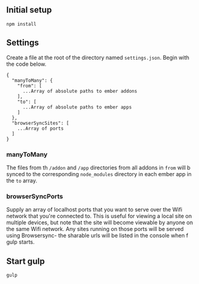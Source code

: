 ## Initial setup

`npm install`

## Settings

Create a file at the root of the directory named `settings.json`. Begin with the code below.

```
{
  "manyToMany": {
    "from": [
      ...Array of absolute paths to ember addons
    ],
    "to": [
      ...Array of absolute paths to ember apps
    ] 
  },
  "browserSyncSites": [
    ...Array of ports
  ]
}
```

### manyToMany

The files from th `/addon` and `/app` directories from all addons in `from` will b synced to the corresponding `node_modules` directory in each ember app in the `to` array.

### browserSyncPorts

Supply an array of localhost ports that you want to serve over the Wifi network that you're connected to. This is useful for viewing a local site on multiple devices, but note that the site will become viewable by anyone on the same Wifi network. Any sites running on those ports will be served using Browsersync- the sharable urls will be listed in the console when f gulp starts.

## Start gulp

`gulp`

